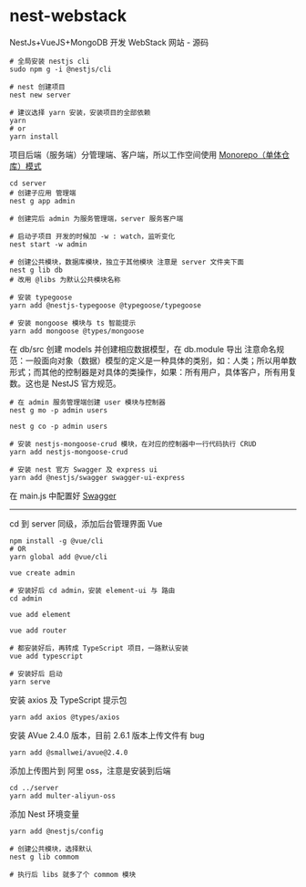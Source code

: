 # nest-webstack

NestJs+VueJS+MongoDB 开发 WebStack 网站 - 源码

```shell
# 全局安装 nestjs cli
sudo npm g -i @nestjs/cli

# nest 创建项目
nest new server

# 建议选择 yarn 安装，安装项目的全部依赖
yarn
# or
yarn install
```

项目后端（服务端）分管理端、客户端，所以工作空间使用 [Monorepo（单体仓库）模式](https://docs.nestjs.cn/7/cli?id=monorepo%e6%a8%a1%e5%bc%8f)

```shell
cd server
# 创建子应用 管理端
nest g app admin

# 创建完后 admin 为服务管理端，server 服务客户端

# 启动子项目 开发的时候加 -w : watch，监听变化
nest start -w admin

# 创建公共模块，数据库模块，独立于其他模块 注意是 server 文件夹下面
nest g lib db
# 改用 @libs 为默认公共模块名称

# 安装 typegoose
yarn add @nestjs-typegoose @typegoose/typegoose

# 安装 mongoose 模块与 ts 智能提示
yarn add mongoose @types/mongoose
```

在 db/src 创建 models 并创建相应数据模型，在 db.module 导出
注意命名规范：一般面向对象（数据）模型的定义是一种具体的类别，如：人类；所以用单数形式；而其他的控制器是对具体的类操作，如果：所有用户，具体客户，所有用复数。这也是 NestJS 官方规范。

```shell
# 在 admin 服务管理端创建 user 模块与控制器
nest g mo -p admin users

nest g co -p admin users
```

```shell
# 安装 nestjs-mongoose-crud 模块，在对应的控制器中一行代码执行 CRUD
yarn add nestjs-mongoose-crud

# 安装 nest 官方 Swagger 及 express ui
yarn add @nestjs/swagger swagger-ui-express
```

在 main.js 中配置好 [Swagger](https://docs.nestjs.cn/7/recipes?id=openapi-swagger)

---

cd 到 server 同级，添加后台管理界面 Vue

```shell
npm install -g @vue/cli
# OR
yarn global add @vue/cli

vue create admin

# 安装好后 cd admin，安装 element-ui 与 路由
cd admin

vue add element

vue add router

# 都安装好后，再转成 TypeScript 项目，一路默认安装
vue add typescript

# 安装好后 启动
yarn serve
```

安装 axios 及 TypeScript 提示包

```shell
yarn add axios @types/axios
```

安装 AVue 2.4.0 版本，目前 2.6.1 版本上传文件有 bug

```shell
yarn add @smallwei/avue@2.4.0
```

添加上传图片到 阿里 oss，注意是安装到后端

```shell
cd ../server
yarn add multer-aliyun-oss
```

添加 Nest 环境变量

```shell
yarn add @nestjs/config

# 创建公共模块，选择默认
nest g lib commom

# 执行后 libs 就多了个 commom 模块
```

